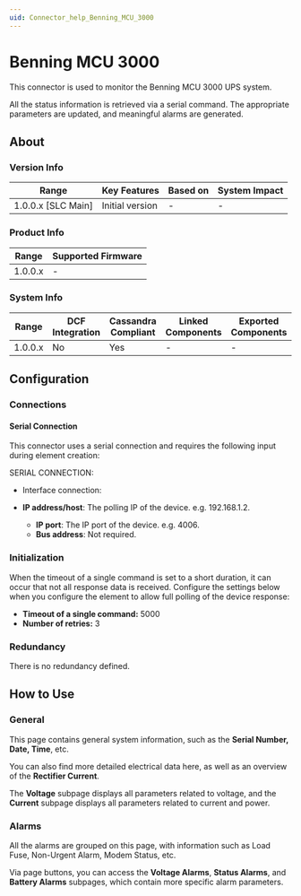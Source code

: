 ```yaml
---
uid: Connector_help_Benning_MCU_3000
---
```


# Benning MCU 3000

This connector is used to monitor the Benning MCU 3000 UPS system.

All the status information is retrieved via a serial command. The appropriate parameters are updated, and meaningful alarms are generated.

## About

### Version Info

| **Range**            | **Key Features** | **Based on** | **System Impact** |
|----------------------|------------------|--------------|-------------------|
| 1.0.0.x \[SLC Main\] | Initial version  | \-           | \-                |

### Product Info

| **Range** | **Supported Firmware** |
|-----------|------------------------|
| 1.0.0.x   | \-                     |

### System Info

| **Range** | **DCF Integration** | **Cassandra Compliant** | **Linked Components** | **Exported Components** |
|-----------|---------------------|-------------------------|-----------------------|-------------------------|
| 1.0.0.x   | No                  | Yes                     | \-                    | \-                      |

## Configuration

### Connections

#### Serial Connection

This connector uses a serial connection and requires the following input during element creation:

SERIAL CONNECTION:

- Interface connection:

- **IP address/host**: The polling IP of the device. e.g. 192.168.1.2.
  - **IP port**: The IP port of the device. e.g. 4006.
  - **Bus address**: Not required.

### Initialization

When the timeout of a single command is set to a short duration, it can occur that not all response data is received.
Configure the settings below when you configure the element to allow full polling of the device response:

- **Timeout of a single command:** 5000
- **Number of retries:** 3

### Redundancy

There is no redundancy defined.

## How to Use

### General

This page contains general system information, such as the **Serial Number, Date, Time**, etc.

You can also find more detailed electrical data here, as well as an overview of the **Rectifier Current**.

The **Voltage** subpage displays all parameters related to voltage, and the **Current** subpage displays all parameters related to current and power.

### Alarms

All the alarms are grouped on this page, with information such as Load Fuse, Non-Urgent Alarm, Modem Status, etc.

Via page buttons, you can access the **Voltage Alarms**, **Status Alarms**, and **Battery Alarms** subpages, which contain more specific alarm parameters.
